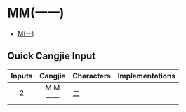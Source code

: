 
# MM(一一)

- [M(一)](M(一).md)

## Quick Cangjie Input

| Inputs |  Cangjie  | Characters | Implementations |
| :----: | :-------: | ---------- | --------------- |
|   2    | M M<br>一一 | [二](二.md)  |                 |
